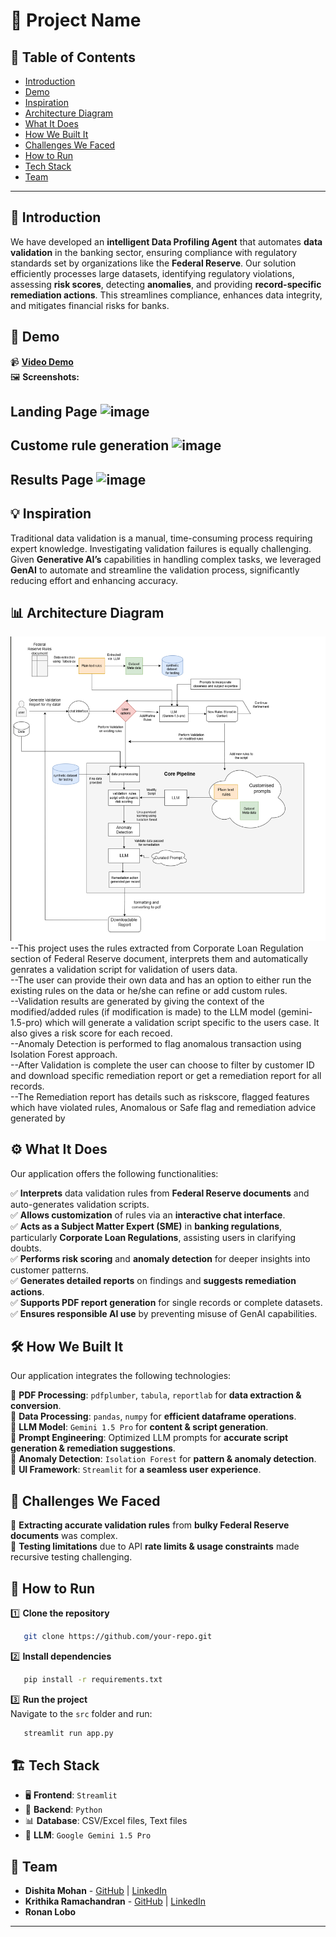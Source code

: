 # 🚀 Project Name

## 📌 Table of Contents
- [Introduction](#-introduction)
- [Demo](#-demo)
- [Inspiration](#-inspiration)
- [Architecture Diagram](#-architecture-diagram)
- [What It Does](#-what-it-does)
- [How We Built It](#-how-we-built-it)
- [Challenges We Faced](#-challenges-we-faced)
- [How to Run](#-how-to-run)
- [Tech Stack](#-tech-stack)
- [Team](#-team)

---

## 🎯 Introduction
We have developed an **intelligent Data Profiling Agent** that automates **data validation** in the banking sector, ensuring compliance with regulatory standards set by organizations like the **Federal Reserve**. Our solution efficiently processes large datasets, identifying regulatory violations, assessing **risk scores**, detecting **anomalies**, and providing **record-specific remediation actions**. This streamlines compliance, enhances data integrity, and mitigates financial risks for banks.

## 🎥 Demo 
📹 **[Video Demo](./artifacts/demo/demo_final.mp4)**  
🖼️ **Screenshots:**  
## Landing Page ![image](https://github.com/user-attachments/assets/07357c0c-c5a2-4a12-9822-f81ae25a6f31)
## Custome rule generation ![image](https://github.com/user-attachments/assets/e725a183-a2dc-4ef5-9457-6ddf5186b4bb)
## Results Page ![image](https://github.com/user-attachments/assets/6ebbe421-8cf6-469e-98d4-c2f53ee31503)



## 💡 Inspiration
Traditional data validation is a manual, time-consuming process requiring expert knowledge. Investigating validation failures is equally challenging. Given **Generative AI’s** capabilities in handling complex tasks, we leveraged **GenAI** to automate and streamline the validation process, significantly reducing effort and enhancing accuracy.

## 📊 Architecture Diagram
![Alttext](https://github.com/ewfx/gaidp-prism/blob/bff5485db47e924069edad82116825feed1d2ffb/architecturediagram.png)<br>
--This project uses the rules extracted from Corporate Loan Regulation section of Federal Reserve document, interprets them and automatically genrates a validation script for validation of users data.<br>
--The user can provide their own data and has an option to either run the existing rules on the data or he/she can refine or add custom rules. <br>
--Validation results are generated by giving the context of the modified/added rules (if modification is made) to the LLM model (gemini-1.5-pro) which will generate a validation script specific to the users case. It also gives a risk score for each recoed.<br>
--Anomaly Detection is performed to flag anomalous transaction using Isolation Forest approach.<br>
--After Validation is complete the user can choose to filter by customer ID and download specific remediation report or get a remediation report for all records.<br>
--The Remediation report has details such as riskscore, flagged features which have violated rules, Anomalous or Safe flag and remediation advice generated by <br>

## ⚙️ What It Does
Our application offers the following functionalities:

✅ **Interprets** data validation rules from **Federal Reserve documents** and auto-generates validation scripts.  
✅ **Allows customization** of rules via an **interactive chat interface**.  
✅ **Acts as a Subject Matter Expert (SME)** in **banking regulations**, particularly **Corporate Loan Regulations**, assisting users in clarifying doubts.  
✅ **Performs risk scoring** and **anomaly detection** for deeper insights into customer patterns.  
✅ **Generates detailed reports** on findings and **suggests remediation actions**.  
✅ **Supports PDF report generation** for single records or complete datasets.  
✅ **Ensures responsible AI use** by preventing misuse of GenAI capabilities.

## 🛠️ How We Built It
Our application integrates the following technologies:

🔹 **PDF Processing**: `pdfplumber`, `tabula`, `reportlab` for **data extraction & conversion**.  
🔹 **Data Processing**: `pandas`, `numpy` for **efficient dataframe operations**.  
🔹 **LLM Model**: `Gemini 1.5 Pro` for **content & script generation**.  
🔹 **Prompt Engineering**: Optimized LLM prompts for **accurate script generation & remediation suggestions**.  
🔹 **Anomaly Detection**: `Isolation Forest` for **pattern & anomaly detection**.  
🔹 **UI Framework**: `Streamlit` for **a seamless user experience**.

## 🚧 Challenges We Faced
🔹 **Extracting accurate validation rules** from **bulky Federal Reserve documents** was complex.  
🔹 **Testing limitations** due to API **rate limits & usage constraints** made recursive testing challenging.

## 🏃 How to Run
1️⃣ **Clone the repository**  
```sh
   git clone https://github.com/your-repo.git
```
2️⃣ **Install dependencies**  
```sh
   pip install -r requirements.txt
```
3️⃣ **Run the project**  
Navigate to the `src` folder and run:  
```sh
   streamlit run app.py
```

## 🏗️ Tech Stack
- 🖥️ **Frontend**: `Streamlit`
- 🔧 **Backend**: `Python`
- 📊 **Database**: CSV/Excel files, Text files
- 🤖 **LLM**: `Google Gemini 1.5 Pro`

## 👥 Team
- **Dishita Mohan** - [GitHub](https://github.com/dishitamohan) | [LinkedIn](#)
- **Krithika Ramachandran** - [GitHub](https://github.com/kritatgit) | [LinkedIn](https://www.linkedin.com/in/krithika-ramachandran-42a1471b1)
- **Ronan Lobo**

---

